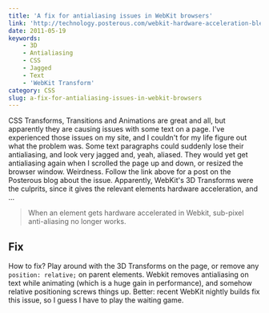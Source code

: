 ```yaml
---
title: 'A fix for antialiasing issues in WebKit browsers'
link: 'http://technology.posterous.com/webkit-hardware-acceleration-bleeding-into-su'
date: 2011-05-19
keywords:
    - 3D
    - Antialiasing
    - CSS
    - Jagged
    - Text
    - 'WebKit Transform'
category: CSS
slug: a-fix-for-antialiasing-issues-in-webkit-browsers
---
```


CSS Transforms, Transitions and Animations are great and all, but apparently they are causing issues with some text on a page. I've experienced those issues on my site, and I couldn't for my life figure out what the problem was. Some text paragraphs could suddenly lose their antialiasing, and look very jagged and, yeah, aliased. They would yet get antialiasing again when I scrolled the page up and down, or resized the browser window. Weirdness. Follow the link above for a post on the Posterous blog about the issue. Apparently, WebKit's 3D Transforms were the culprits, since it gives the relevant elements hardware acceleration, and ...

> When an element gets hardware accelerated in Webkit, sub-pixel anti-aliasing no longer works.

## Fix
How to fix? Play around with the 3D Transforms on the page, or remove any `position: relative;` on parent elements. Webkit removes antialiasing on text while animating (which is a huge gain in performance), and somehow relative positioning screws things up. Better: recent WebKit nightly builds fix this issue, so I guess I have to play the waiting game.
